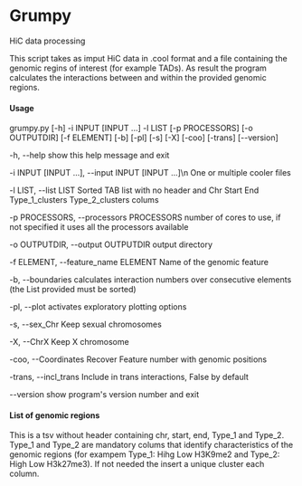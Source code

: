 # Grumpy
HiC data processing

This script takes as imput HiC data in .cool format and a file containing the genomic regins of interest (for example TADs).
As result the program calculates the interactions between and within the provided genomic regions.

#### Usage

grumpy.py [-h] -i INPUT [INPUT ...] -l LIST [-p PROCESSORS]
                 [-o OUTPUTDIR] [-f ELEMENT] [-b] [-pl] [-s] [-X] [-coo]
                 [-trans] [--version]
             
  -h, --help            show this help message and exit
  
  -i INPUT [INPUT ...], --input INPUT [INPUT ...]\n
                        One or multiple cooler files
  
  -l LIST, --list LIST  Sorted TAB list with no header and Chr Start End
                        Type_1_clusters Type_2_clusters colums
  
  -p PROCESSORS, --processors PROCESSORS
                        number of cores to use, if not specified it uses all
                        the processors available
  
  -o OUTPUTDIR, --output OUTPUTDIR
                        output directory
  
  -f ELEMENT, --feature_name ELEMENT
                        Name of the genomic feature
  
  -b, --boundaries      calculates interaction numbers over consecutive
                        elements (the List provided must be sorted)
  
  -pl, --plot           activates exploratory plotting options
  
  -s, --sex_Chr         Keep sexual chromosomes
  
  -X, --ChrX            Keep X chromosome
  
  -coo, --Coordinates   Recover Feature number with genomic positions
  
  -trans, --incl_trans  Include in trans interactions, False by default
  
  --version             show program's version number and exit

#### List of genomic regions

This is a tsv without header containing chr, start, end, Type_1 and Type_2.
Type_1 and Type_2 are mandatory colums that identify characteristics of the genomic regions (for exampem Type_1: Hihg Low H3K9me2 and Type_2: High Low H3k27me3).
If not needed the insert a unique cluster each column.

